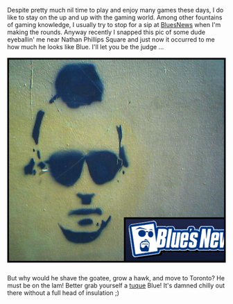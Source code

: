 Despite pretty much nil time to play and enjoy many games these days, I do like to stay on the up and up with the gaming world.  Among other fountains of gaming knowledge, I usually try to stop for a sip at <a href="http://www.bluesnews.com/">BluesNews</a> when I'm making the rounds.  Anyway recently I snapped this pic of some dude eyeballin' me near Nathan Phillips Square and just now it occurred to me how much he looks like Blue.  I'll let you be the judge ...<br /><br /><a href="/content/images/2006/12/bluesighting.png"><img style="margin: 0px auto 10px; display: block; text-align: center; cursor: pointer;" src="/content/images/2006/12/bluesighting.png" alt="" id="BLOGGER_PHOTO_ID_5006606534399779250" border="0" /></a><br />But why would he shave the goatee, grow a hawk, and move to Toronto?  He must be on the lam!  Better grab yourself a <a href="http://en.wikipedia.org/wiki/Tuque">tuque</a> Blue!  It's damned chilly out there without a full head of insulation ;)